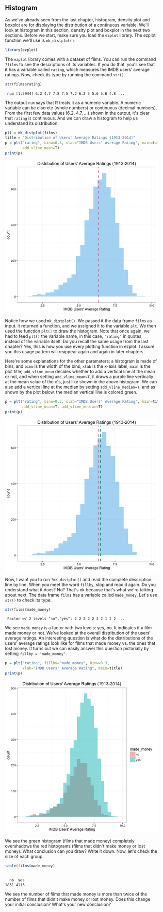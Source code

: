 ## Histogram

As we've already seen from the last chapter, histogram, density plot and boxplot are for displaying the distribution of a continuous variable. We'll look at histogram in this section, density plot and boxplot in the next two sections. Before we start, make sure you load the `ezplot` library. The ezplot function we'll use is `mk_distplot()`.

```r
library(ezplot)
```

The `ezplot` library comes with a dataset of films. You can run the command `?films` to see the descriptions of its variables. If you do that, you'll see that it has a variable called `rating`, which measures the IMDB users' average ratings. Now, check its type by running the command `str()`.

```r
str(films$rating)
```

```
 num [1:5944] 6.2 4.7 7.8 7.5 7.2 6.2 5 5.6 5.6 4.8 ...
```

The output `num` says that R treats it as a numeric variable. A numeric variable can be discrete (whole numbers) or continuous (decimal numbers). From the first few data values (6.2, 4.7, ...) shown in the output, it's clear that `rating` is continuous. And we can draw a histogram to help us understand its distribution.

```r
plt = mk_distplot(films)
title = "Distribution of Users' Average Ratings (1913-2014)"
p = plt("rating", binw=0.3, xlab="IMDB Users' Average Rating", main=title,
        add_vline_mean=T) 
print(p)
```

![Avg. Ratings with Mean Line](images/hist_rating_p1-1.png) 

Notice how we used `mk_distplot()`. We passed it the data frame `films` as input. It returned a function, and we assigned it to the variable `plt`. We then used the function `plt()` to draw the histogram. Note that once again, we had to feed `plt()` the variable name, in this case, `"rating"` in quotes, instead of the variable itself. Do you recall the same usage from the last chapter? Yes, this is how you use every plotting function in ezplot. I assure you this usage pattern will reappear again and again in later chapters. 

Here're some explanations for the other parameters: a histogram is made of bins, and `binw` is the width of the bins; `xlab` is the x-axis label; `main` is the plot title; `add_vline_mean` decides whether to add a vertical line at the mean or not, and when setting `add_vline_mean=T`, it draws a purple line vertically at the mean value of the x's, just like shown in the above histogram. We can also add a vertical line at the median by setting `add_vline_median=T`, and as shown by the plot below, the median vertical line is colored green.

```r
p = plt("rating", binw=0.3, xlab="IMDB Users' Average Rating", main=title,
        add_vline_mean=T, add_vline_median=T) 
print(p)
```

![Avg. Ratings with Mean and Median Lines](images/hist_rating_p2-1.png) 

Now, I want you to run `?mk_distplot()` and read the complete description line by line. When you meet the word `fillby`, stop and read it again. Do you understand what it does? No? That's ok because that's what we're talking about next. The data frame `films` has a variable called `made_money`. Let's use `str()` to check its type.

```r
str(films$made_money)
```

```
 Factor w/ 2 levels "no","yes": 2 2 2 2 2 2 2 1 2 2 ...
```

We see `made_money` is a factor with two levels: yes, no. It indicates if a film made money or not. We've looked at the overall distribution of the users' average ratings. An interesting question is what do the distributions of the users' average ratings look like for films that made money vs. the ones that lost money. It turns out we can easily answer this question pictorially by setting `fillby = "made_money"`.    

```r
p = plt("rating", fillby="made_money", binw=0.3, 
        xlab="IMDB Users' Average Rating", main=title) 
print(p)
```

![Avg. Ratings of Two Film Groups](images/hist_rating_by_made_money-1.png) 

We see the green histogram (films that made money) completely overshadows the red histograms (films that didn't make money or lost money). What conclusion can you draw? Write it down. Now, let's check the size of each group.

```r
table(films$made_money)
```

```

  no  yes 
1831 4113 
```

We see the number of films that made money is more than twice of the number of films that didn't make money or lost money. Does this change your initial conclusion? What's your new conclusion?
